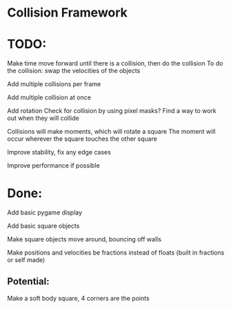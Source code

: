 # Collision Framework

# TODO:

Make time move forward until there is a collision, then do the collision
To do the collision: swap the velocities of the objects

Add multiple collisions per frame

Add multiple collision at once

Add rotation
Check for collision by using pixel masks?
Find a way to work out when they will collide

Collisions will make moments, which will rotate a square
The moment will occur wherever the square touches the other square

Improve stability, fix any edge cases

Improve performance if possible

# Done:

Add basic pygame display

Add basic square objects

Make square objects move around, bouncing off walls

Make positions and velocities be fractions instead of floats (built in fractions or self made)

## Potential:

Make a soft body square, 4 corners are the points